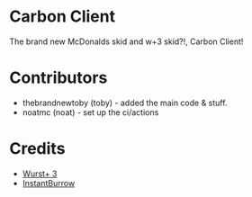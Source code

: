 # Carbon Client
The brand new McDonalds skid and w+3 skid?!, Carbon Client!
# Contributors
- thebrandnewtoby (toby) - added the main code & stuff.
- noatmc (noat) - set up the ci/actions
# Credits
- <a href="https://github.com/WurstPlus/wurst-plus-three">Wurst+ 3</a>
- <a href="https://github.com/ciruu1/InstantBurrow">InstantBurrow</a>
